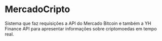 # MercadoCripto
Sistema que faz requisições a API do Mercado Bitcoin e também a YH Finance API para apresentar informações sobre criptomoedas em tempo real.
